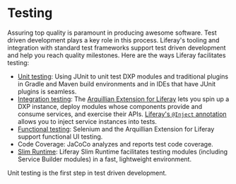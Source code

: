 # Testing [](id=testing)

Assuring top quality is paramount in producing awesome software. Test driven
development plays a key role in this process. Liferay's tooling and integration
with standard test frameworks support test driven development and help you
reach quality milestones. Here are the ways Liferay facilitates testing:

- [Unit testing](/develop/tutorials/-/knowledge_base/7-0/unit-testing-with-junit):
    Using JUnit to unit test DXP modules and traditional plugins in Gradle and
    Maven build environments and in IDEs that have JUnit plugins is seamless. 
- [Integration testing](/develop/tutorials/-/knowledge_base/7-0/arquillian-integration-test-example):
    The
    [Arquillian Extension for Liferay](/develop/tutorials/-/knowledge_base/7-0/arquillian-extension-for-liferay-example)
    lets you spin up a DXP instance, deploy modules whose components provide and
    consume services, and exercise their APIs.
    [Liferay's `@Inject` annotation](/develop/tutorials/-/knowledge_base/7-0/injecting-service-components-into-tests)
    allows you to inject service instances into tests. 
- [Functional testing](/develop/tutorials/-/knowledge_base/7-0/arquillian-functional-test-example):
    Selenium and the Arquillian Extension for Liferay support functional UI
    testing. 
- Code Coverage:
    JaCoCo analyzes and reports test code coverage. 
- [Slim Runtime](/develop/tutorials/-/knowledge_base/7-0/liferay-slim-runtime): 
    Liferay Slim Runtime facilitates testing modules (including Service Builder
    modules) in a fast, lightweight environment. 

Unit testing is the first step in test driven development.

